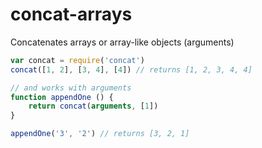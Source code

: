 # concat-arrays

Concatenates arrays or array-like objects (arguments)

```js
var concat = require('concat')
concat([1, 2], [3, 4], [4]) // returns [1, 2, 3, 4, 4]

// and works with arguments
function appendOne () {
    return concat(arguments, [1])
}

appendOne('3', '2') // returns [3, 2, 1]
```

